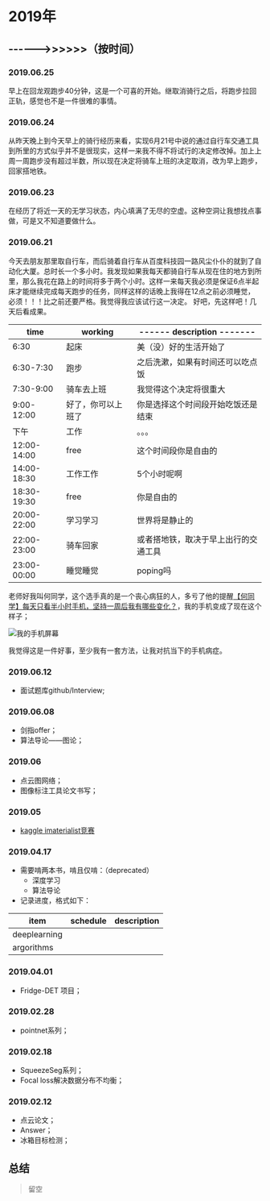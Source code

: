 # 2019年

## ------>>>>>>（按时间）



### 2019.06.25

早上在回龙观跑步40分钟，这是一个可喜的开始。继取消骑行之后，将跑步拉回正轨，感觉也不是一件很难的事情。


### 2019.06.24

从昨天晚上到今天早上的骑行经历来看，实现6月21号中说的通过自行车交通工具到所里的方式似乎并不是很现实，这样一来我不得不将试行的决定修改掉。加上上周一周跑步没有超过半数，所以现在决定将骑车上班的决定取消，改为早上跑步，回家搭地铁。

### 2019.06.23

在经历了将近一天的无学习状态，内心填满了无尽的空虚。这种空洞让我想找点事做，可是又不知道要做什么。

### 2019.06.21

今天去朋友那里取自行车，而后骑着自行车从百度科技园一路风尘仆仆的就到了自动化大厦。总时长一个多小时。我发现如果我每天都骑自行车从现在住的地方到所里，那么我花在路上的时间将多于两个小时。这样一来每天我必须是保证6点半起床才能继续完成每天跑步的任务，同样这样的话晚上我得在12点之前必须睡觉，必须！！！比之前还要严格。我觉得我应该试行这一决定。
好吧，先这样吧！几天后看成果。

|time|working|------ description -------|
|--|--|--|
| 6:30 |起床| 美（没）好的生活开始了 |
|6:30-7:30|跑步| 之后洗漱，如果有时间还可以吃点饭 |
|7:30-9:00|骑车去上班| 我觉得这个决定将很重大 |
|9:00-12:00|好了，你可以上班了| 你是选择这个时间段开始吃饭还是结束 |
|下午|工作|。。。|
|12:00-14:00| free | 这个时间段你是自由的 |
|14:00-18:30| 工作工作 | 5个小时呢啊 |
|18:30-19:30| free | 你是自由的 |
|20:00-22:00| 学习学习 | 世界将是静止的 |
|22:00-23:00| 骑车回家 | 或者搭地铁，取决于早上出行的交通工具 |
|23:00-00:00| 睡觉睡觉 | poping吗 |

老师好我叫何同学，这个选手真的是一个丧心病狂的人，多亏了他的提醒[【何同学】每天只看半小时手机，坚持一周后我有哪些变化？](https://www.bilibili.com/video/av47180907)，我的手机变成了现在这个样子；

![我的手机屏幕](https://s2.ax1x.com/2019/06/21/ZSaHcd.jpg)

我觉得这是一件好事，至少我有一套方法，让我对抗当下的手机病症。

### 2019.06.12

- 面试题库github/Interview;

### 2019.06.08

- 剑指offer；
- 算法导论——图论；

### 2019.06

- 点云图网络；
- 图像标注工具论文书写；

### 2019.05

- [kaggle imaterialist竞赛](https://gitee.com/usiege/Kaggle-Product-2019)

### 2019.04.17

- 需要啃两本书，啃且仅啃：（deprecated）
    + 深度学习
    + 算法导论
- 记录进度，格式如下：

|item|schedule|description|
|--|--|--|
|deeplearning| | |
|argorithms| | |

### 2019.04.01

- Fridge-DET 项目；

### 2019.02.28

- pointnet系列；

### 2019.02.18

- SqueezeSeg系列；
- Focal loss解决数据分布不均衡；

### 2019.02.12

- 点云论文；
- Answer；
- 冰箱目标检测；

## 总结
>留空